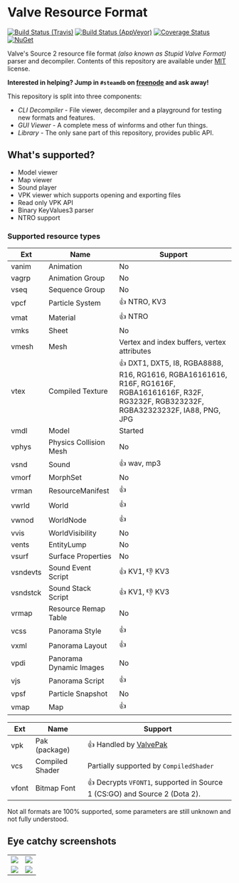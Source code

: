 # Valve Resource Format

[![Build Status (Travis)](https://img.shields.io/travis/SteamDatabase/ValveResourceFormat/master.svg?label=Travis&style=flat-square)](https://travis-ci.org/SteamDatabase/ValveResourceFormat)
[![Build Status (AppVeyor)](https://img.shields.io/appveyor/ci/xPaw/valveresourceformat/master.svg?label=AppVeyor&style=flat-square)](https://ci.appveyor.com/project/xPaw/valveresourceformat)
[![Coverage Status](https://img.shields.io/coveralls/SteamDatabase/ValveResourceFormat.svg?label=Test%20Coverage&style=flat-square)](https://coveralls.io/github/SteamDatabase/ValveResourceFormat)
[![NuGet](https://img.shields.io/nuget/v/ValveResourceFormat.svg?label=NuGet&style=flat-square)](https://www.nuget.org/packages/ValveResourceFormat/)

Valve's Source 2 resource file format *(also known as Stupid Valve Format)* parser and decompiler. Contents of this repository are available under [MIT](LICENSE) license.

**Interested in helping? Jump in `#steamdb` on [freenode](https://freenode.net/) and ask away!**

This repository is split into three components:
- *CLI Decompiler* - File viewer, decompiler and a playground for testing new formats and features.
- *GUI Viewer* - A complete mess of winforms and other fun things.
- *Library* - The only sane part of this repository, provides public API.

## What's supported?
- Model viewer
- Map viewer
- Sound player
- VPK viewer which supports opening and exporting files
- Read only VPK API
- Binary KeyValues3 parser
- NTRO support

### Supported resource types
Ext      | Name                    | Support
-------- | ----------------------- | -------
vanim    | Animation               | No
vagrp    | Animation Group         | No
vseq     | Sequence Group          | No
vpcf     | Particle System         | :+1: NTRO, KV3
vmat     | Material                | :+1: NTRO
vmks     | Sheet                   | No
vmesh    | Mesh                    | Vertex and index buffers, vertex attributes
vtex     | Compiled Texture        | :+1: DXT1, DXT5, I8, RGBA8888, R16, RG1616, RGBA16161616, R16F, RG1616F, RGBA16161616F, R32F, RG3232F, RGB323232F, RGBA32323232F, IA88, PNG, JPG
vmdl     | Model                   | Started
vphys    | Physics Collision Mesh  | No
vsnd     | Sound                   | :+1: wav, mp3
vmorf    | MorphSet                | No
vrman    | ResourceManifest        | :+1:
vwrld    | World                   | :+1:
vwnod    | WorldNode               | :+1:
vvis     | WorldVisibility         | No
vents    | EntityLump              | No
vsurf    | Surface Properties      | No
vsndevts | Sound Event Script      | :+1: KV1, :-1: KV3
vsndstck | Sound Stack Script      | :+1: KV1, :-1: KV3
vrmap    | Resource Remap Table    | No
vcss     | Panorama Style          | :+1:
vxml     | Panorama Layout         | :+1:
vpdi     | Panorama Dynamic Images | No
vjs      | Panorama Script         | :+1:
vpsf     | Particle Snapshot       | No
vmap     | Map                     | :+1:

Ext      | Name                    | Support
-------- | ----------------------- | -------
vpk      | Pak (package)           | :+1: Handled by [ValvePak](https://github.com/SteamDatabase/ValvePak)
vcs      | Compiled Shader         | Partially supported by `CompiledShader`
vfont    | Bitmap Font             | :+1: Decrypts `VFONT1`, supported in Source 1 (CS:GO) and Source 2 (Dota 2).

Not all formats are 100% supported, some parameters are still unknown and not fully understood.

## Eye catchy screenshots
<table>
	<tr>
		<td><img src="https://steamdatabase.github.io/ValveResourceFormat/static/screen_glados.png"></td>
		<td><img src="https://steamdatabase.github.io/ValveResourceFormat/static/screen_potato.png"></td>
	</tr>
	<tr>
		<td><img src="https://steamdatabase.github.io/ValveResourceFormat/static/screen_vpk.png"></td>
		<td><img src="https://steamdatabase.github.io/ValveResourceFormat/static/screen_cli.png"></td>
	</tr>
</table>
